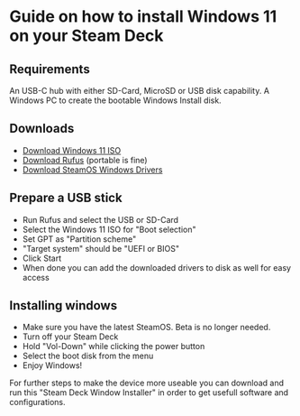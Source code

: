 # Guide on how to install Windows 11 on your Steam Deck

## Requirements
An USB-C hub with either SD-Card, MicroSD or USB disk capability.
A Windows PC to create the bootable Windows Install disk.

## Downloads
- [Download Windows 11 ISO](https://www.microsoft.com/software-download/windows11)
- [Download Rufus](https://rufus.ie/) (portable is fine)
- [Download SteamOS Windows Drivers](https://rufus.ie/)

## Prepare a USB stick 
- Run Rufus and select the USB or SD-Card
- Select the Windows 11 ISO for "Boot selection"
- Set GPT as "Partition scheme"
- "Target system" should be "UEFI or BIOS"
- Click Start
- When done you can add the downloaded drivers to disk as well for easy access

## Installing windows
- Make sure you have the latest SteamOS. Beta is no longer needed.
- Turn off your Steam Deck
- Hold "Vol-Down" while clicking the power button
- Select the boot disk from the menu
- Enjoy Windows!

For further steps to make the device more useable you can download and run this "Steam Deck Window Installer" in order to get usefull software and configurations.

